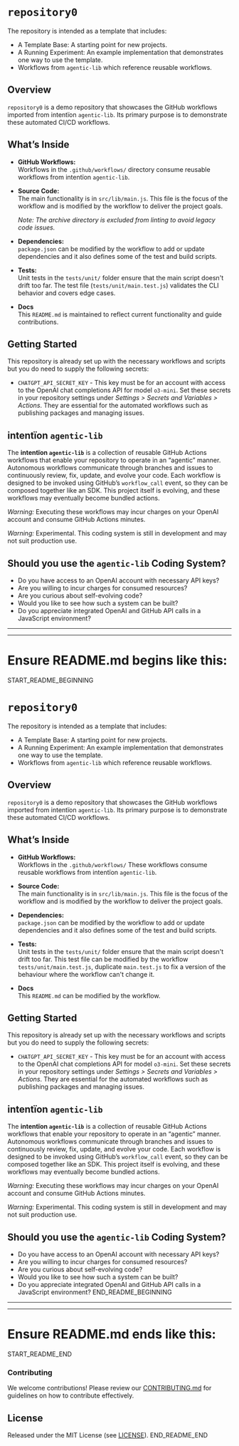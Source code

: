 # `repository0`

The repository is intended as a template that includes:
* A Template Base: A starting point for new projects.
* A Running Experiment: An example implementation that demonstrates one way to use the template.
* Workflows from `agentic‑lib` which reference reusable workflows.

## Overview
`repository0` is a demo repository that showcases the GitHub workflows imported from intentïon `agentic‑lib`. Its primary purpose is to demonstrate these automated CI/CD workflows.

## What’s Inside

- **GitHub Workflows:**  
  Workflows in the `.github/workflows/` directory consume reusable workflows from intentïon `agentic‑lib`.

- **Source Code:**  
  The main functionality is in `src/lib/main.js`. This file is the focus of the workflow and is modified by the workflow to deliver the project goals.
  
  *Note: The archive directory is excluded from linting to avoid legacy code issues.*

- **Dependencies:**  
  `package.json` can be modified by the workflow to add or update dependencies and it also defines some of the test and build scripts.

- **Tests:**  
  Unit tests in the `tests/unit/` folder ensure that the main script doesn't drift too far. The test file (`tests/unit/main.test.js`) validates the CLI behavior and covers edge cases.

- **Docs**  
  This `README.md` is maintained to reflect current functionality and guide contributions.

## Getting Started

This repository is already set up with the necessary workflows and scripts but you do need to supply the following secrets:
- `CHATGPT_API_SECRET_KEY` - This key must be for an account with access to the OpenAI chat completions API for model `o3-mini`.
  Set these secrets in your repository settings under *Settings > Secrets and Variables > Actions*. They are essential for the automated workflows such as publishing packages and managing issues.

## intentïon `agentic-lib`

The **intentïon `agentic-lib`** is a collection of reusable GitHub Actions workflows that enable your repository to operate in an “agentic” manner. Autonomous workflows communicate through branches and issues to continuously review, fix, update, and evolve your code. Each workflow is designed to be invoked using GitHub’s `workflow_call` event, so they can be composed together like an SDK. This project itself is evolving, and these workflows may eventually become bundled actions.

*Warning:* Executing these workflows may incur charges on your OpenAI account and consume GitHub Actions minutes.

*Warning:* Experimental. This coding system is still in development and may not suit production use.

## Should you use the `agentic-lib` Coding System?

* Do you have access to an OpenAI account with necessary API keys?
* Are you willing to incur charges for consumed resources?
* Are you curious about self-evolving code?
* Would you like to see how such a system can be built?
* Do you appreciate integrated OpenAI and GitHub API calls in a JavaScript environment?

---
---

# Ensure README.md begins like this:

START_README_BEGINNING
# `repository0`

The repository is intended as a template that includes:
* A Template Base: A starting point for new projects.
* A Running Experiment: An example implementation that demonstrates one way to use the template.
* Workflows from `agentic‑lib` which reference reusable workflows.

## Overview
`repository0` is a demo repository that showcases the GitHub workflows imported from intentïon `agentic‑lib`. Its primary purpose is to demonstrate these automated CI/CD workflows.

## What’s Inside

- **GitHub Workflows:**  
  Workflows in the `.github/workflows/` These workflows consume reusable workflows from intentïon `agentic‑lib`.

- **Source Code:**  
  The main functionality is in `src/lib/main.js`. This file is the focus of the workflow and is modified by the workflow to deliver the project goals.

- **Dependencies:**  
  `package.json` can be modified by the workflow to add or update dependencies and it also defines some of the test and build scripts.

- **Tests:**  
  Unit tests in the `tests/unit/` folder ensure that the main script doesn't drift too far.
  This test file can be modified by the workflow `tests/unit/main.test.js`, duplicate `main.test.js` to fix a version of the behaviour where the workflow can't change it.

- **Docs**  
  This `README.md` can be modified by the workflow.

## Getting Started

This repository is already set up with the necessary workflows and scripts but you do need to supply the following secrets:
- `CHATGPT_API_SECRET_KEY` - This key must be for an account with access to the OpenAI chat completions API for model `o3-mini`.
  Set these secrets in your repository settings under *Settings > Secrets and Variables > Actions*. They are essential for the automated workflows such as publishing packages and managing issues.

## intentïon `agentic-lib`

The **intentïon `agentic-lib`** is a collection of reusable GitHub Actions workflows that enable your repository to operate in an “agentic” manner. Autonomous workflows communicate through branches and issues to continuously review, fix, update, and evolve your code. Each workflow is designed to be invoked using GitHub’s `workflow_call` event, so they can be composed together like an SDK. This project itself is evolving, and these workflows may eventually become bundled actions.

*Warning:* Executing these workflows may incur charges on your OpenAI account and consume GitHub Actions minutes.

*Warning:* Experimental. This coding system is still in development and may not suit production use.

## Should you use the `agentic-lib` Coding System?

* Do you have access to an OpenAI account with necessary API keys?
* Are you willing to incur charges for consumed resources?
* Are you curious about self-evolving code?
* Would you like to see how such a system can be built?
* Do you appreciate integrated OpenAI and GitHub API calls in a JavaScript environment?
END_README_BEGINNING

---
---

# Ensure README.md ends like this:

START_README_END
### Contributing

We welcome contributions! Please review our [CONTRIBUTING.md](./CONTRIBUTING.md) for guidelines on how to contribute effectively.

## License

Released under the MIT License (see [LICENSE](./LICENSE)).
END_README_END
